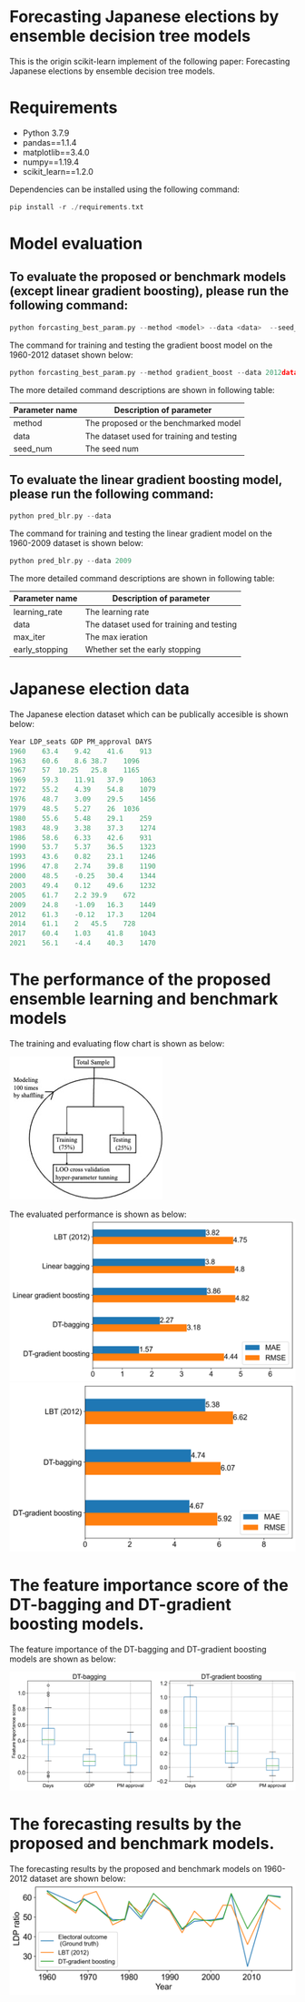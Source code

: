# Forecasting Japanese elections by ensemble decision tree models
This is the origin scikit-learn implement of the following paper: Forecasting Japanese elections by ensemble decision tree models.

# Requirements
- Python 3.7.9
- pandas==1.1.4
- matplotlib==3.4.0
- numpy==1.19.4
- scikit_learn==1.2.0

Dependencies can be installed using the following command:
```c
pip install -r ./requirements.txt
```

# Model evaluation
## To evaluate the proposed or benchmark models (except linear gradient boosting), please run the following command:
```c
python forcasting_best_param.py --method <model> --data <data>  --seed_num <seed num>
```
The command for training and testing the gradient boost model on the 1960-2012 dataset shown below:
```c
python forcasting_best_param.py --method gradient_boost --data 2012data  --seed_num 1
```
The more detailed command descriptions are shown in following table:

|  Parameter name  | Description of parameter                  |
| ---- |-------------------------------------------|
|  method  | The proposed or the benchmarked model     |
|  data  | The dataset used for training and testing |
|  seed_num  | The seed num                              |

## To evaluate the linear gradient boosting model, please run the following command:
```c
python pred_blr.py --data
```
The command for training and testing the linear gradient model on the 1960-2009 dataset is shown below:
```c
python pred_blr.py --data 2009
```
The more detailed command descriptions are shown in following table:

|  Parameter name  | Description of parameter                  |
| ---- |-------------------------------------------|
|  learning_rate  | The learning rate                         |
|  data  | The dataset used for training and testing |
|  max_iter  | The max ieration                          |
|  early_stopping  | Whether set the early stopping            |

# Japanese election data
The Japanese election dataset which can be publically accesible is shown below:
```python
Year LDP_seats GDP PM_approval DAYS
1960	63.4	9.42	41.6	913
1963	60.6	8.6	38.7	1096
1967	57	10.25	25.8	1165
1969	59.3	11.91	37.9	1063
1972	55.2	4.39	54.8	1079
1976	48.7	3.09	29.5	1456
1979	48.5	5.27	26	1036
1980	55.6	5.48	29.1	259
1983	48.9	3.38	37.3	1274
1986	58.6	6.33	42.6	931
1990	53.7	5.37	36.5	1323
1993	43.6	0.82	23.1	1246
1996	47.8	2.74	39.8	1190
2000	48.5	-0.25	30.4	1344
2003	49.4	0.12	49.6	1232
2005	61.7	2.2	39.9	672
2009	24.8	-1.09	16.3	1449
2012	61.3	-0.12	17.3	1204
2014	61.1	2	45.5	728
2017	60.4	1.03	41.8	1043
2021	56.1	-4.4	40.3	1470
```

# The performance of the proposed ensemble learning and benchmark models 

The training and evaluating flow chart is shown as below:

![](result/flowchart.jpg)

The evaluated performance is shown as below:
![](result/bar_el_dt_a.png)
![](result/bar_el_lr.png)

# The feature importance score of the DT-bagging and DT-gradient boosting models.

The feature importance of the DT-bagging and DT-gradient boosting models are shown as below:

![](result/feature_importance.png)

# The forecasting results by the proposed and benchmark models.
The forecasting results by the proposed and benchmark models on 1960-2012 dataset are shown below:
![](result/gd_pred.png)


 
